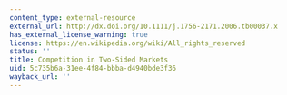 ```yaml
---
content_type: external-resource
external_url: http://dx.doi.org/10.1111/j.1756-2171.2006.tb00037.x
has_external_license_warning: true
license: https://en.wikipedia.org/wiki/All_rights_reserved
status: ''
title: Competition in Two-Sided Markets
uid: 5c735b6a-31ee-4f84-bbba-d4940bde3f36
wayback_url: ''
---
```

